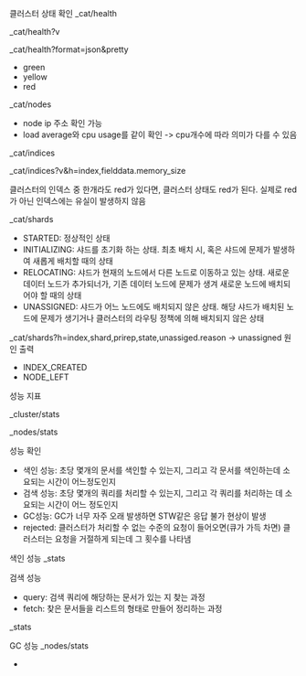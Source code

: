 클러스터 상태 확인
_cat/health

_cat/health?v

_cat/health?format=json&pretty

- green
- yellow
- red

_cat/nodes
- node ip 주소 확인 가능
- load average와 cpu usage를 같이 확인 -> cpu개수에 따라 의미가 다를 수 있음


_cat/indices

_cat/indices?v&h=index,fielddata.memory_size


클러스터의 인덱스 중 한개라도 red가 있다면, 클러스터 상태도 red가 된다.
실제로 red가 아닌 인덱스에는 유실이 발생하지 않음


_cat/shards
- STARTED: 정상적인 상태
- INITIALIZING: 샤드를 초기화 하는 상태. 최초 배치 시, 혹은 샤드에 문제가 발생하여 새롭게 배치할 때의 상태
- RELOCATING: 샤드가 현재의 노드에서 다른 노드로 이동하고 있는 상태. 새로운 데이터 노드가 추가되너가, 기존 데이터 노드에 문제가 생겨 새로운 노드에 배치되어야 할 때의 상태
- UNASSIGNED: 샤드가 어느 노드에도 배치되지 않은 상태. 해당 샤드가 배치된 노드에 문제가 생기거나 클러스터의 라우팅 정책에 의해 배치되지 않은 상태

_cat/shards?h=index,shard,prirep,state,unassiged.reason
-> unassigned 원인 출력
- INDEX_CREATED
- NODE_LEFT

성능 지표

_cluster/stats

_nodes/stats


성능 확인
- 색인 성능: 초당 몇개의 문서를 색인할 수 있는지, 그리고 각 문서를 색인하는데 소요되는 시간이 어느정도인지
- 검색 성능: 초당 몇개의 쿼리를 처리할 수 있는지, 그리고 각 쿼리를 처리하는 데 소요되는 시간이 어느 정도인지
- GC성능: GC가 너무 자주 오래 발생하면 STW같은 응답 불가 현상이 발생
- rejected: 클러스터가 처리할 수 없는 수준의 요청이 들어오면(큐가 가득 차면) 클러스터는 요청을 거절하게 되는데 그 횟수를 나타냄


색인 성능
_stats

검색 성능
- query: 검색 쿼리에 해당하는 문서가 있는 지 찾는 과정
- fetch: 찾은 문서들을 리스트의 형태로 만들어 정리하는 과정

_stats


GC 성능
_nodes/stats






- 
